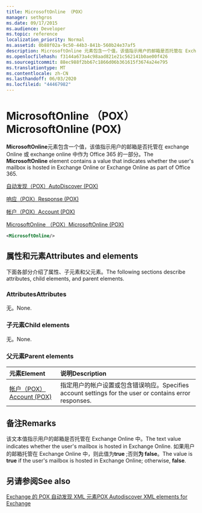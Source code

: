```yaml
---
title: MicrosoftOnline （POX）
manager: sethgros
ms.date: 09/17/2015
ms.audience: Developer
ms.topic: reference
localization_priority: Normal
ms.assetid: 0b88f02a-9c50-44b3-841b-560b24e37af5
description: MicrosoftOnline 元素包含一个值，该值指示用户的邮箱是否托管在 Exchange Online 或 Exchange Online 中作为 Office 365 的一部分。
ms.openlocfilehash: f3144a673a4c98aad821e21c562141b0ae00f426
ms.sourcegitcommit: 88ec988f2bb67c1866d06b361615f3674a24e795
ms.translationtype: MT
ms.contentlocale: zh-CN
ms.lasthandoff: 06/03/2020
ms.locfileid: "44467982"
---
```

# <a name="microsoftonline-pox"></a><span data-ttu-id="26fc1-103">MicrosoftOnline （POX）</span><span class="sxs-lookup"><span data-stu-id="26fc1-103">MicrosoftOnline (POX)</span></span>

<span data-ttu-id="26fc1-104">**MicrosoftOnline**元素包含一个值，该值指示用户的邮箱是否托管在 exchange Online 或 exchange online 中作为 Office 365 的一部分。</span><span class="sxs-lookup"><span data-stu-id="26fc1-104">The **MicrosoftOnline** element contains a value that indicates whether the user's mailbox is hosted in Exchange Online or Exchange Online as part of Office 365.</span></span> 
  
[<span data-ttu-id="26fc1-105">自动发现（POX）</span><span class="sxs-lookup"><span data-stu-id="26fc1-105">AutoDiscover (POX)</span></span>](autodiscover-pox.md)
  
[<span data-ttu-id="26fc1-106">响应（POX）</span><span class="sxs-lookup"><span data-stu-id="26fc1-106">Response (POX)</span></span>](response-pox.md)
  
[<span data-ttu-id="26fc1-107">帐户（POX）</span><span class="sxs-lookup"><span data-stu-id="26fc1-107">Account (POX)</span></span>](account-pox.md)
  
[<span data-ttu-id="26fc1-108">MicrosoftOnline （POX）</span><span class="sxs-lookup"><span data-stu-id="26fc1-108">MicrosoftOnline (POX)</span></span>](microsoftonline-pox.md)
  
```XML
<MicrosoftOnline/>
```

## <a name="attributes-and-elements"></a><span data-ttu-id="26fc1-109">属性和元素</span><span class="sxs-lookup"><span data-stu-id="26fc1-109">Attributes and elements</span></span>

<span data-ttu-id="26fc1-110">下面各部分介绍了属性、子元素和父元素。</span><span class="sxs-lookup"><span data-stu-id="26fc1-110">The following sections describe attributes, child elements, and parent elements.</span></span>
  
### <a name="attributes"></a><span data-ttu-id="26fc1-111">Attributes</span><span class="sxs-lookup"><span data-stu-id="26fc1-111">Attributes</span></span>

<span data-ttu-id="26fc1-112">无。</span><span class="sxs-lookup"><span data-stu-id="26fc1-112">None.</span></span>
  
### <a name="child-elements"></a><span data-ttu-id="26fc1-113">子元素</span><span class="sxs-lookup"><span data-stu-id="26fc1-113">Child elements</span></span>

<span data-ttu-id="26fc1-114">无。</span><span class="sxs-lookup"><span data-stu-id="26fc1-114">None.</span></span>
  
### <a name="parent-elements"></a><span data-ttu-id="26fc1-115">父元素</span><span class="sxs-lookup"><span data-stu-id="26fc1-115">Parent elements</span></span>

|<span data-ttu-id="26fc1-116">**元素**</span><span class="sxs-lookup"><span data-stu-id="26fc1-116">**Element**</span></span>|<span data-ttu-id="26fc1-117">**说明**</span><span class="sxs-lookup"><span data-stu-id="26fc1-117">**Description**</span></span>|
|:-----|:-----|
|[<span data-ttu-id="26fc1-118">帐户（POX）</span><span class="sxs-lookup"><span data-stu-id="26fc1-118">Account (POX)</span></span>](account-pox.md) <br/> |<span data-ttu-id="26fc1-119">指定用户的帐户设置或包含错误响应。</span><span class="sxs-lookup"><span data-stu-id="26fc1-119">Specifies account settings for the user or contains error responses.</span></span>  <br/> |
   
## <a name="remarks"></a><span data-ttu-id="26fc1-120">备注</span><span class="sxs-lookup"><span data-stu-id="26fc1-120">Remarks</span></span>

<span data-ttu-id="26fc1-121">该文本值指示用户的邮箱是否托管在 Exchange Online 中。</span><span class="sxs-lookup"><span data-stu-id="26fc1-121">The text value indicates whether the user's mailbox is hosted in Exchange Online.</span></span> <span data-ttu-id="26fc1-122">如果用户的邮箱托管在 Exchange Online 中，则此值为**true** ;否则**为 false**。</span><span class="sxs-lookup"><span data-stu-id="26fc1-122">The value is **true** if the user's mailbox is hosted in Exchange Online; otherwise, **false**.</span></span>
  
## <a name="see-also"></a><span data-ttu-id="26fc1-123">另请参阅</span><span class="sxs-lookup"><span data-stu-id="26fc1-123">See also</span></span>



[<span data-ttu-id="26fc1-124">Exchange 的 POX 自动发现 XML 元素</span><span class="sxs-lookup"><span data-stu-id="26fc1-124">POX Autodiscover XML elements for Exchange</span></span>](pox-autodiscover-xml-elements-for-exchange.md)

